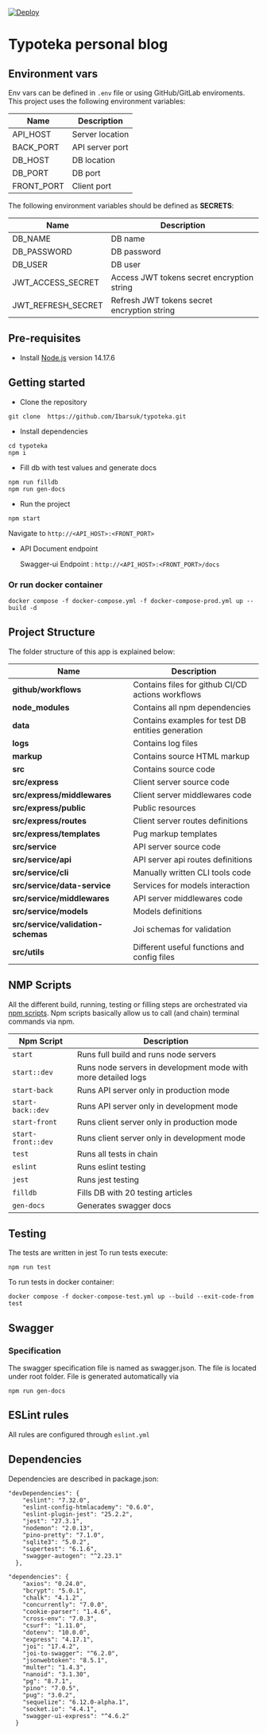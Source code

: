 [![Deploy](https://github.com/Ibarsuk/typoteka/actions/workflows/deploy.yml/badge.svg?branch=production&event=push)](https://github.com/Ibarsuk/typoteka/actions/workflows/deploy.yml)
# Typoteka personal blog

## Environment vars
Env vars can be defined in `.env` file or using GitHub/GitLab enviroments. 
This project uses the following environment variables:

| Name                          | Description
| ----------------------------- | ------------------------------------|
|API_HOST           | Server location            |
|BACK_PORT           | API server port           |
|DB_HOST           | DB location           |
|DB_PORT           | DB port            |
|FRONT_PORT           | Client port            |

The following environment variables should be defined as **SECRETS**:

| Name                          | Description
| ----------------------------- | ------------------------------------|
|DB_NAME           | DB name            |
|DB_PASSWORD           | DB password           |
|DB_USER           | DB user           |
|JWT_ACCESS_SECRET           | Access JWT tokens secret encryption string           |
|JWT_REFRESH_SECRET           | Refresh JWT tokens secret encryption string            |


## Pre-requisites
- Install [Node.js](https://nodejs.org/en/) version 14.17.6


## Getting started
- Clone the repository
```
git clone  https://github.com/Ibarsuk/typoteka.git
```
- Install dependencies
```
cd typoteka
npm i
```
- Fill db with test values and generate docs
```
npm run filldb
npm run gen-docs
```
- Run the project
```
npm start
```
  Navigate to `http://<API_HOST>:<FRONT_PORT>`

- API Document endpoint

  Swagger-ui  Endpoint : `http://<API_HOST>:<FRONT_PORT>/docs`
  
### Or run docker container

```
docker compose -f docker-compose.yml -f docker-compose-prod.yml up --build -d
```

## Project Structure
The folder structure of this app is explained below:

| Name | Description |
| ------------------------ | ------------------------  |
| **github/workflows**                 | Contains files for github CI/CD actions workflows|
| **node_modules**         | Contains all  npm dependencies|
| **data**                  | Contains  examples for test DB entities generation   |
| **logs**                  | Contains  log files  |
| **markup**                  | Contains  source HTML markup  |
| **src**                  | Contains  source code                              |
| **src/express**      | Client server source code |
| **src/express/middlewares**      | Client server middlewares code |
| **src/express/public**      | Public resources |
| **src/express/routes**      | Client server routes definitions |
| **src/express/templates**      | Pug markup templates |
| **src/service**      | API server source code |
| **src/service/api**      | API server api routes definitions |
| **src/service/cli**      | Manually written CLI tools code |
| **src/service/data-service**      | Services for models interaction |
| **src/service/middlewares**      |  API server middlewares code |
| **src/service/models**      |  Models definitions |
| **src/service/validation-schemas**      |  Joi schemas for validation |
| **src/utils**      | Different useful functions and config files |

## NMP Scripts
All the different build, running, testing or filling steps are orchestrated via [npm scripts](https://docs.npmjs.com/misc/scripts).
Npm scripts basically allow us to call (and chain) terminal commands via npm.

| Npm Script | Description |
| ------------------------- | ------------------------------------------------------------------------------------------------- |
| `start`                   | Runs full build and runs node servers                  |
| `start::dev`                   | Runs node servers in development mode with more detailed logs      |
| `start-back`                   | Runs API server only in production mode       |
| `start-back::dev`                   | Runs API server only in development mode       |
| `start-front`                   | Runs client server only in production mode       |
| `start-front::dev`                   | Runs client server only in development mode       |
| `test`                   | Runs all tests in chain        |
| `eslint`                   | Runs eslint testing                                         |
| `jest`                   | Runs jest testing                                         |
| `filldb`                   | Fills DB with 20 testing articles                                        |
| `gen-docs`                    | Generates swagger docs        |

## Testing
The tests are written in jest
To run tests execute:
```
npm run test
```
To run tests in docker container:
```
docker compose -f docker-compose-test.yml up --build --exit-code-from test
```

## Swagger
### Specification
The swagger specification file is named as swagger.json. The file is located under root folder. File is generated automatically via 
```
npm run gen-docs
```
## ESLint rules
All rules are configured through `eslint.yml`

## Dependencies
Dependencies are described in package.json:
```
"devDependencies": {
    "eslint": "7.32.0",
    "eslint-config-htmlacademy": "0.6.0",
    "eslint-plugin-jest": "25.2.2",
    "jest": "27.3.1",
    "nodemon": "2.0.13",
    "pino-pretty": "7.1.0",
    "sqlite3": "5.0.2",
    "supertest": "6.1.6",
    "swagger-autogen": "^2.23.1"
  },
```

```
"dependencies": {
    "axios": "0.24.0",
    "bcrypt": "5.0.1",
    "chalk": "4.1.2",
    "concurrently": "7.0.0",
    "cookie-parser": "1.4.6",
    "cross-env": "7.0.3",
    "csurf": "1.11.0",
    "dotenv": "10.0.0",
    "express": "4.17.1",
    "joi": "17.4.2",
    "joi-to-swagger": "^6.2.0",
    "jsonwebtoken": "8.5.1",
    "multer": "1.4.3",
    "nanoid": "3.1.30",
    "pg": "8.7.1",
    "pino": "7.0.5",
    "pug": "3.0.2",
    "sequelize": "6.12.0-alpha.1",
    "socket.io": "4.4.1",
    "swagger-ui-express": "^4.6.2"
  }
```
